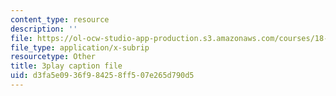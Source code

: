 ```yaml
---
content_type: resource
description: ''
file: https://ol-ocw-studio-app-production.s3.amazonaws.com/courses/18-03sc-differential-equations-fall-2011/d3fa5e0936f984258ff507e265d790d5_SioXozu-Loo.srt
file_type: application/x-subrip
resourcetype: Other
title: 3play caption file
uid: d3fa5e09-36f9-8425-8ff5-07e265d790d5
---
```


